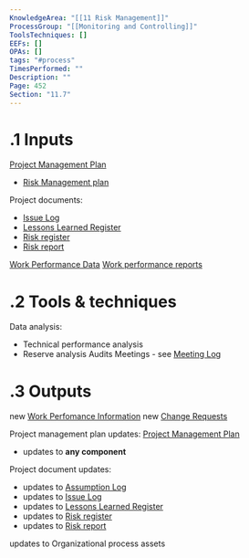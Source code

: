 ```yaml
---
KnowledgeArea: "[[11 Risk Management]]"
ProcessGroup: "[[Monitoring and Controlling]]"
ToolsTechniques: []
EEFs: []
OPAs: []
tags: "#process"
TimesPerformed: ""
Description: ""
Page: 452
Section: "11.7"
---
```

# .1 Inputs

[Project Management Plan](Project%20Management%20Plan.md)
* [Risk Management plan](Risk%20Management%20plan.md)

Project documents:
* [Issue Log](Issue%20Log.md)
* [Lessons Learned Register](Lessons%20Learned%20Register.md)
* [Risk register](Risk%20register.md)
* [Risk report](Risk%20report.md)

[Work Performance Data](Work%20Performance%20Data.md)
[Work performance reports](Procurement%20Documentation.md)

# .2 Tools & techniques
Data analysis:
* Technical performance analysis
* Reserve analysis
Audits
Meetings - see [Meeting Log](Meeting%20Log.md)

# .3 Outputs
new [Work Perfomance Information](Work%20Perfomance%20Information.md)
new [Change Requests](Change%20Requests.md)

Project management plan updates: [Project Management Plan](Project%20Management%20Plan.md)
* updates to **any component**

Project document updates:
* updates to [Assumption Log](Assumption%20Log.md)
* updates to [Issue Log](Issue%20Log.md)
* updates to [Lessons Learned Register](Lessons%20Learned%20Register.md)
* updates to [Risk register](Risk%20register.md)
* updates to [Risk report](Risk%20report.md)

updates to Organizational process assets

